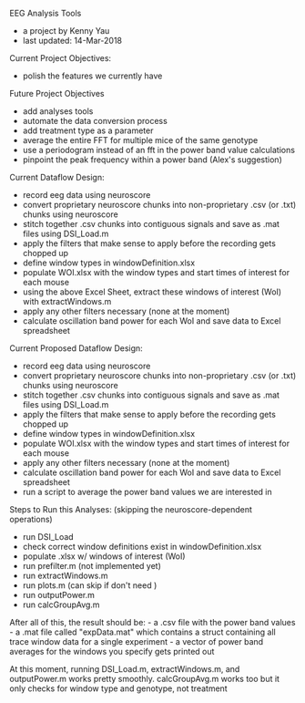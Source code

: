 EEG Analysis Tools
- a project by Kenny Yau
- last updated: 14-Mar-2018

Current Project Objectives:
- polish the features we currently have

Future Project Objectives
- add analyses tools
- automate the data conversion process
- add treatment type as a parameter
- average the entire FFT for multiple mice of the same genotype
- use a periodogram instead of an fft in the power band value calculations
- pinpoint the peak frequency within a power band (Alex's suggestion)

Current Dataflow Design:
- record eeg data using neuroscore
- convert proprietary neuroscore chunks into non-proprietary .csv (or .txt) chunks using neuroscore
- stitch together .csv chunks into contiguous signals and save as .mat files using DSI_Load.m
- apply the filters that make sense to apply before the recording gets chopped up
- define window types in windowDefinition.xlsx
- populate WOI.xlsx with the window types and start times of interest for each mouse
- using the above Excel Sheet, extract these windows of interest (WoI) with extractWindows.m
- apply any other filters necessary (none at the moment)
- calculate oscillation band power for each WoI and save data to Excel spreadsheet

Current Proposed Dataflow Design:
- record eeg data using neuroscore
- convert proprietary neuroscore chunks into non-proprietary .csv (or .txt) chunks using neuroscore
- stitch together .csv chunks into contiguous signals and save as .mat files using DSI_Load.m
- apply the filters that make sense to apply before the recording gets chopped up
- define window types in windowDefinition.xlsx
- populate WOI.xlsx with the window types and start times of interest for each mouse
- apply any other filters necessary (none at the moment)
- calculate oscillation band power for each WoI and save data to Excel spreadsheet
- run a script to average the power band values we are interested in

Steps to Run this Analyses:
(skipping the neuroscore-dependent operations)
- run DSI_Load
- check correct window definitions exist in windowDefinition.xlsx
- populate .xlsx w/ windows of interest (WoI)
- run prefilter.m (not implemented yet)
- run extractWindows.m
- run plots.m (can skip if don't need )
- run outputPower.m
- run calcGroupAvg.m

After all of this, the result should be:
	- a .csv file with the power band values
	- a .mat file called "expData.mat" which contains a struct containing all trace window data for a single experiment
	- a vector of power band averages for the windows you specify gets printed out

At this moment, running DSI_Load.m, extractWindows.m, and outputPower.m works pretty smoothly. calcGroupAvg.m works too
but it only checks for window type and genotype, not treatment